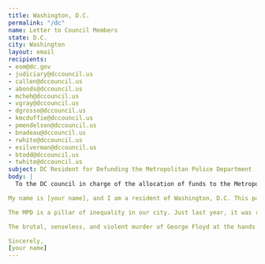 ```yaml
---
title: Washington, D.C.
permalink: "/dc"
name: Letter to Council Members
state: D.C.
city: Washington
layout: email
recipients:
- eom@dc.gov
- judiciary@dccouncil.us
- callen@dccouncil.us
- abonds@dccouncil.us
- mcheh@dccouncil.us
- vgray@dccouncil.us
- dgrosso@dccouncil.us
- kmcduffie@dccouncil.us
- pmendelson@dccouncil.us
- bnadeau@dccouncil.us
- rwhite@dccouncil.us
- esilverman@dccouncil.us
- btodd@dccouncil.us
- twhite@dccouncil.us
subject: DC Resident for Defunding the Metropolitan Police Department
body: |
  To the DC council in charge of the allocation of funds to the Metropolitan Police Department and its respective members, 

My name is [your name], and I am a resident of Washington, D.C. This past week, our nation has been gripped by protests calling for rapid and meaningful change with regard to police behavior, an end to racism and anti-blackness, and immediate reform in how black people are treated in America. Our city has been at the forefront of much of this action. Accordingly, it has come to my attention that there will be a council meeting in June that will discuss the budget for the Metropolitan Police Department. 

The MPD is a pillar of inequality in our city. Just last year, it was reported that most police stops involved Black people. I am concerned that the proposed increase/or the upcoming fiscal year will only serve to entrench this prejudice and worsen the disproportionate impact on Black DC residents. 

The brutal, senseless, and violent murder of George Floyd at the hands of police officers derelict in their duties to protect and serve is deeply disturbing. We, as a nation, are in need of a drastic overhaul in policing. Systems of oppression must be undone, and reallocating much of the budget for the MPD to programs and city-led initiatives that support education, rehabilitation, public health, and community-oriented initiatives is a goal that must be achieved. I implore you to reconsider the upcoming budget. We are overdue for change. 

Sincerely, 
[your name]
---
```

